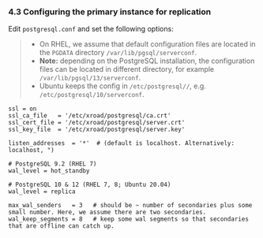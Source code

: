 ### 4.3 Configuring the primary instance for replication

Edit `postgresql.conf` and set the following options:
>* On RHEL, we assume that default configuration files are located in the `PGDATA` directory `/var/lib/pgsql/serverconf`.
>  * **Note:** depending on the PostgreSQL installation, the configuration files can be located in different directory, for example `/var/lib/pgsql/13/serverconf`.
>* Ubuntu keeps the config in `/etc/postgresql//`, e.g. `/etc/postgresql/10/serverconf`.

```properties
ssl = on
ssl_ca_file   = '/etc/xroad/postgresql/ca.crt'
ssl_cert_file = '/etc/xroad/postgresql/server.crt'
ssl_key_file  = '/etc/xroad/postgresql/server.key'

listen_addresses  = '*'  # (default is localhost. Alternatively: localhost, ")

# PostgreSQL 9.2 (RHEL 7)
wal_level = hot_standby

# PostgreSQL 10 & 12 (RHEL 7, 8; Ubuntu 20.04)
wal_level = replica

max_wal_senders   = 3   # should be ~ number of secondaries plus some small number. Here, we assume there are two secondaries.
wal_keep_segments = 8   # keep some wal segments so that secondaries that are offline can catch up.